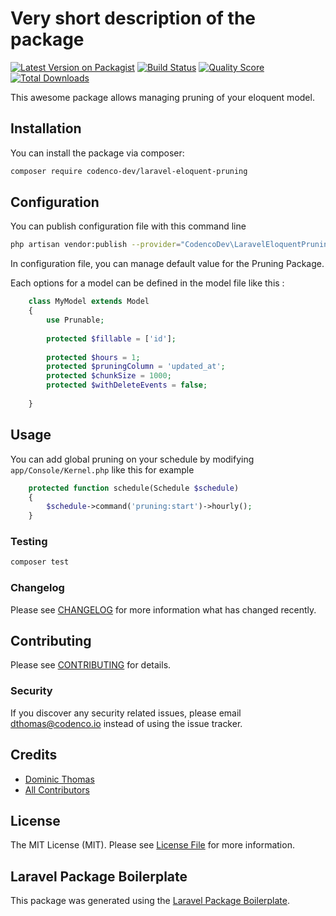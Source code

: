 # Very short description of the package

[![Latest Version on Packagist](https://img.shields.io/packagist/v/codenco-dev/laravel-eloquent-pruning.svg?style=flat-square)](https://packagist.org/packages/codenco-dev/laravel-eloquent-pruning)
[![Build Status](https://img.shields.io/travis/codenco-dev/laravel-eloquent-pruning/master.svg?style=flat-square)](https://travis-ci.org/codenco-dev/laravel-eloquent-pruning)
[![Quality Score](https://img.shields.io/scrutinizer/g/codenco-dev/laravel-eloquent-pruning.svg?style=flat-square)](https://scrutinizer-ci.com/g/codenco-dev/laravel-eloquent-pruning)
[![Total Downloads](https://img.shields.io/packagist/dt/codenco-dev/laravel-eloquent-pruning.svg?style=flat-square)](https://packagist.org/packages/codenco-dev/laravel-eloquent-pruning)

This awesome package allows managing pruning of your eloquent model.  

## Installation

You can install the package via composer:

```bash
composer require codenco-dev/laravel-eloquent-pruning
```

## Configuration

You can publish configuration file with this command line
```bash
php artisan vendor:publish --provider="CodencoDev\LaravelEloquentPruning\LaravelEloquentPruningServiceProvider" --tag="config"
```

In configuration file, you can manage default value for the Pruning Package.

Each options for a model can be defined in the model file like this : 

 ``` php
     class MyModel extends Model
     {
         use Prunable;
     
         protected $fillable = ['id'];
     
         protected $hours = 1;
         protected $pruningColumn = 'updated_at';
         protected $chunkSize = 1000;
         protected $withDeleteEvents = false;
     
     }
 ```

## Usage

You can add global pruning on your schedule by modifying `app/Console/Kernel.php` like this for example

``` php
    protected function schedule(Schedule $schedule)
    {
        $schedule->command('pruning:start')->hourly();
    }
```



### Testing

``` bash
composer test
```

### Changelog

Please see [CHANGELOG](CHANGELOG.md) for more information what has changed recently.

## Contributing

Please see [CONTRIBUTING](CONTRIBUTING.md) for details.

### Security

If you discover any security related issues, please email dthomas@codenco.io instead of using the issue tracker.

## Credits

- [Dominic Thomas](https://github.com/codenco-dev)
- [All Contributors](../../contributors)

## License

The MIT License (MIT). Please see [License File](LICENSE.md) for more information.

## Laravel Package Boilerplate

This package was generated using the [Laravel Package Boilerplate](https://laravelpackageboilerplate.com).
